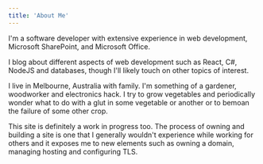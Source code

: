```yaml
---
title: 'About Me'
---
```

I'm a software developer with extensive experience in web development, Microsoft SharePoint, and Microsoft Office.

I blog about different aspects of web development such as React, C#, NodeJS and databases, though I'll likely touch on other topics of interest.

I live in Melbourne, Australia with family. I'm something of a gardener, woodworker and electronics hack. I try to grow vegetables and periodically wonder what to do with a glut in some vegetable or another or to bemoan the failure of some other crop.

This site is definitely a work in progress too. The process of owning and building a site is one that I generally wouldn't experience while working for others and it exposes me to new elements such as owning a domain, managing hosting and configuring TLS.